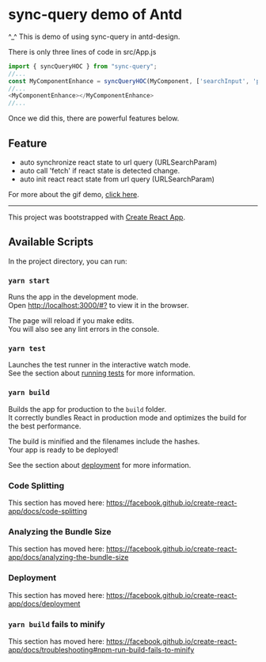 # sync-query demo of Antd

^_^ This is demo of using sync-query in antd-design.

There is only three lines of code in src/App.js

```js
import { syncQueryHOC } from "sync-query";
//...
const MyComponentEnhance = syncQueryHOC(MyComponent, ['searchInput', 'pagination'], 'fetch');
//...
<MyComponentEnhance></MyComponentEnhance>
//...
```

Once we did this, there are powerful features below.

## Feature

- auto synchronize react state to url query (URLSearchParam)
- auto call 'fetch' if react state is detected change.
- auto init react react state from url query (URLSearchParam)

For more about the gif demo, [click here]().

--------

This project was bootstrapped with [Create React App](https://github.com/facebook/create-react-app).

## Available Scripts

In the project directory, you can run:

### `yarn start`

Runs the app in the development mode.<br />
Open [http://localhost:3000/#?](http://localhost:3000/#?) to view it in the browser.

The page will reload if you make edits.<br />
You will also see any lint errors in the console.

### `yarn test`

Launches the test runner in the interactive watch mode.<br />
See the section about [running tests](https://facebook.github.io/create-react-app/docs/running-tests) for more information.

### `yarn build`

Builds the app for production to the `build` folder.<br />
It correctly bundles React in production mode and optimizes the build for the best performance.

The build is minified and the filenames include the hashes.<br />
Your app is ready to be deployed!

See the section about [deployment](https://facebook.github.io/create-react-app/docs/deployment) for more information.


### Code Splitting

This section has moved here: https://facebook.github.io/create-react-app/docs/code-splitting

### Analyzing the Bundle Size

This section has moved here: https://facebook.github.io/create-react-app/docs/analyzing-the-bundle-size

### Deployment

This section has moved here: https://facebook.github.io/create-react-app/docs/deployment

### `yarn build` fails to minify

This section has moved here: https://facebook.github.io/create-react-app/docs/troubleshooting#npm-run-build-fails-to-minify
